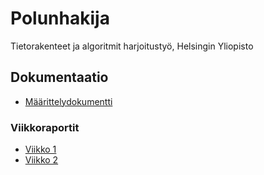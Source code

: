 # Polunhakija

Tietorakenteet ja algoritmit harjoitustyö, Helsingin Yliopisto

## Dokumentaatio
* [Määrittelydokumentti](https://github.com/ALindroos/Polunhakija/blob/main/dokumentaatio/maarittely.md)

### Viikkoraportit
* [Viikko 1](https://github.com/ALindroos/Polunhakija/blob/main/dokumentaatio/viikko1.md)
* [Viikko 2](https://github.com/ALindroos/Polunhakija/blob/main/dokumentaatio/viikko2.md)